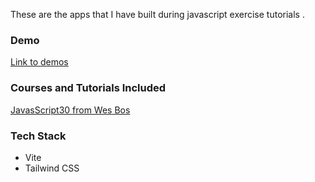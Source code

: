These are the apps that I have built during javascript exercise tutorials .  

### Demo
[Link to demos](https://seckinyasar.github.io/javascript-30/)



### Courses and Tutorials Included

[JavasScript30 from Wes Bos](https://github.com/wesbos/JavaScript30)


### Tech Stack
- Vite 
- Tailwind CSS
